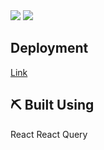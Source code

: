 <div>
<img src = "https://img.shields.io/badge/status-active-success.svg"/>
<img src = "https://img.shields.io/badge/license-MIT-blue.svg"/>
</div>




##  Deployment <a name= 'deployment'> </a>
[Link](https://true-facts.vercel.app/)

## ⛏️ Built Using <a name = "built_using"></a>
React
React Query
